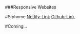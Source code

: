 ###Responsive Websites

#Siphome
[Netlify-Link](https://siphome.netlify.app)
[Github-Link](https://github.com/celebitolga/siphome)

#Coming...